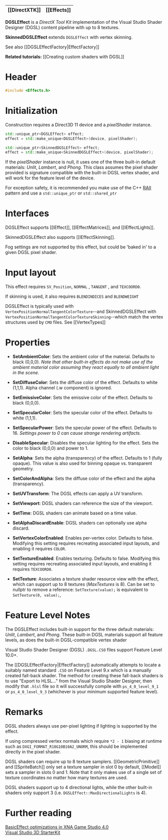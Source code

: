 |[[DirectXTK]]|[[Effects]]|
|---|---|

**DGSLEffect** is a _DirectX Tool Kit_ implementation of the Visual Studio Shader Designer (DGSL) content pipeline with up to 8 textures.

**SkinnedDGSLEffect** extends ``DGSLEffect`` with vertex skinning.

See also [[DGSLEffectFactory|EffectFactory]]

**Related tutorials:** [[Creating custom shaders with DGSL]]

# Header
```cpp
#include <Effects.h>
```

# Initialization
Construction requires a Direct3D 11 device and a _pixelShader_ instance.

```cpp
std::unique_ptr<DGSLEffect> effect;
effect = std::make_unique<DGSLEffect>(device, pixelShader);
```

```cpp
std::unique_ptr<SkinnedDGSLEffect> effect;
effect = std::make_unique<SkinnedDGSLEffect>(device, pixelShader);
```

If the _pixelShader_ instance is null, it uses one of the three built-in default materials: _Unlit_, _Lambert_, and _Phong_. This class assumes the pixel shader provided is signature compatible with the built-in DGSL vertex shader, and will work for the feature level of the device.

For exception safety, it is recommended you make use of the C++ [RAII](http://wikipedia.org/wiki/Resource_Acquisition_Is_Initialization) pattern and use a ``std::unique_ptr`` or ``std::shared_ptr``

# Interfaces

DGSLEffect supports [[IEffect]], [[IEffectMatrices]], and [[IEffectLights]].

SkinnedDGSLEffect also supports [[IEffectSkinning]].

Fog settings are not supported by this effect, but could be 'baked in' to a given DGSL pixel shader.

# Input layout
This effect requires ``SV_Position``, ``NORMAL`` , ``TANGENT`` , and ``TEXCOORD0``.

If skinning is used, it also requires ``BLENDINDICES`` and ``BLENDWEIGHT``

DGSLEffect is typically used with ``VertexPositionNormalTangentColorTexture``--and SkinnedDGSLEffect with ``VertexPositionNormalTangentColorTextureSkinning``--which match the vertex structures used by ``CMO`` files. See [[VertexTypes]]

# Properties
* **SetAmbientColor**: Sets the ambient color of the material. Defaults to black (0,0,0). _Note that other built-in effects do not make use of the ambient material color assuming they react equally to all ambient light in the scene._

* **SetDiffuseColor**: Sets the diffuse color of the effect. Defaults to white (1,1,1). Alpha channel (.w component) is ignored.

* **SetEmissiveColor**: Sets the emissive color of the effect. Defaults to black (0,0,0).

* **SetSpecularColor**: Sets the specular color of the effect. Defaults to white (1,1,1).

* **SetSpecularPower**: Sets the specular power of the effect. Defaults to 16. _Settings power to 0 can cause strange rendering artifacts._

* **DisableSpecular**: Disables the specular lighting for the effect. Sets the color to black (0,0,0) and power to 1.

* **SetAlpha**: Sets the alpha (transparency) of the effect. Defaults to 1 (fully opaque). This value is also used for binning opaque vs. transparent geometry.

* **SetColorAndAlpha**: Sets the diffuse color of the effect and the alpha (transparency).

* **SetUVTransform**: The DGSL effects can apply a UV transform.

* **SetViewport**: DGSL shaders can reference the size of the viewport.

* **SetTime**: DGSL shaders can animate based on a time value.

* **SetAlphaDiscardEnable**: DGSL shaders can optionally use alpha discard.

* **SetVertexColorEnabled**: Enables per-vertex color. Defaults to false. Modifying this setting requires recreating associated input layouts, and enabling it requires ``COLOR``.

* **SetTextureEnabled**: Enables texturing. Defaults to false. Modifying this setting requires recreating associated input layouts, and enabling it requires ``TEXCOORD0``.

* **SetTexture**: Associates a texture shader resource view with the effect, which can support up to 8 textures (_MaxTextures_ is 8). Can be set to nullptr to remove a reference: ``SetTexture(value);`` is equivalent to ``SetTexture(0, value);``,

# Feature Level Notes
The DGSLEffect includes built-in support for the three default materials: _Unlit_, _Lambert_, and _Phong_. These built-in DGSL materials support all feature levels, as does the built-in DGSL-compatible vertex shader

Visual Studio Shader Designer (DGSL) ``.DGSL.CSO`` files support Feature Level 10.0+.

The [[DGSLEffectFactory|EffectFactory]] automatically attempts to locate a suitably named standard ``.CSO`` on Feature Level 9.x which is a manually created fall-back shader. The method for creating these fall-back shaders is to use "Export to HLSL..." from the Visual Studio Shader Designer, then modify that ``.hlsl`` file so it will successfully compile with ``ps_4_0_level_9_1`` or ``ps_4_0_level_9_3`` (whichever is your minimum supported feature level).

# Remarks

DGSL shaders always use per-pixel lighting if lighting is supported by the effect.

If using compressed vertex normals which require ``*2 - 1`` biasing at runtime such as ``DXGI_FORMAT_R10G10B10A2_UNORM``, this should be implemented directly in the pixel shader.

DGSL shaders can require up to 8 texture samplers. [[GeometricPrimitive]] and [[SpriteBatch]] only set a texture sampler in slot 0 by default, [[Model]] sets a sampler in slots 0 and 1. Note that it only makes use of a single set of texture coordinates no matter how many textures are used.

DGSL shaders support up to 4 directional lights, while the other built-in shaders only support 3 (i.e. ``DGSLEffect::MaxDirectionalLights`` is 4).

# Further reading

[BasicEffect optimizations in XNA Game Studio 4.0](http://www.shawnhargreaves.com/blog/basiceffect-optimizations-in-xna-game-studio-4-0.html)  
[Visual Studio 3D StarterKit](https://channel9.msdn.com/posts/Visual-Studio-3D-StarterKit)
